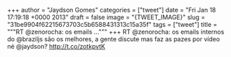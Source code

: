 
+++
author = "Jaydson Gomes"
categories = ["tweet"]
date = "Fri Jan 18 17:19:18 +0000 2013"
draft = false
image = "{TWEET_IMAGE}"
slug = "31be9904f62215673703c5b6588431313c15a35f"
tags = ["tweet"]
title = """RT @zenorocha: os emails ..."""
+++
RT @zenorocha: os emails internos do @braziljs são os melhores, a gente discute mas faz as pazes por vídeo né @jaydson? http://t.co/zotkpvtK
